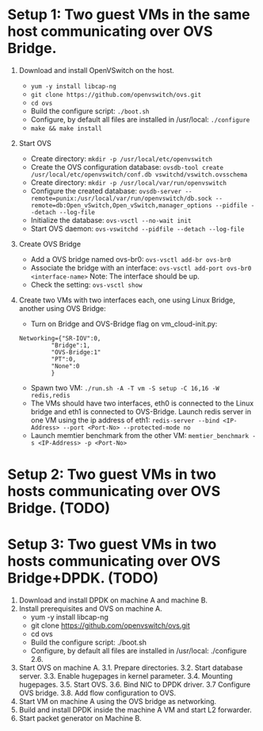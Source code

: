 # Setup 1: Two guest VMs in the same host communicating over OVS Bridge.
1. Download and install OpenVSwitch on the host.
   - ```yum -y install libcap-ng```
   - ```git clone https://github.com/openvswitch/ovs.git```
   - ```cd ovs```
   - Build the configure script: ```./boot.sh```
   - Configure, by default all files are installed in /usr/local: ```./configure```
   - ```make && make install```

2. Start OVS
   - Create directory: ```mkdir -p /usr/local/etc/openvswitch```
   - Create the OVS configuration database: ```ovsdb-tool create /usr/local/etc/openvswitch/conf.db vswitchd/vswitch.ovsschema```
   - Create directory: ```mkdir -p /usr/local/var/run/openvswitch```
   - Configure the created database: ```ovsdb-server --remote=punix:/usr/local/var/run/openvswitch/db.sock --remote=db:Open_vSwitch,Open_vSwitch,manager_options --pidfile --detach --log-file```
   - Initialize the database: ```ovs-vsctl --no-wait init```
   - Start OVS daemon: ```ovs-vswitchd --pidfile --detach --log-file```

3. Create OVS Bridge
   - Add a OVS bridge named ovs-br0: ```ovs-vsctl add-br ovs-br0```
   - Associate the bridge with an interface: ```ovs-vsctl add-port ovs-br0 <interface-name>```
     Note: The interface should be up.
   - Check the setting: ```ovs-vsctl show```

4. Create two VMs with two interfaces each, one using Linux Bridge, another using OVS Bridge: 
   - Turn on Bridge and OVS-Bridge flag on vm_cloud-init.py:
   ```  
   Networking={"SR-IOV":0,
            "Bridge":1,
            "OVS-Bridge:1"
            "PT":0,
            "None":0
            }
   ```
   - Spawn two VM: ```./run.sh -A -T vm -S setup -C 16,16 -W redis,redis ```
   - The VMs should have two interfaces, eth0 is connected to the Linux bridge and eth1 is connected to OVS-Bridge. Launch redis server in one VM using the ip address of eth1: ```redis-server --bind <IP-Address> --port <Port-No> --protected-mode no```
   - Launch memtier benchmark from the other VM: ```memtier_benchmark -s <IP-Address> -p <Port-No>```

# Setup 2: Two guest VMs in two hosts communicating over OVS Bridge. (TODO)

# Setup 3: Two guest VMs in two hosts communicating over OVS Bridge+DPDK. (TODO)
1. Download and install DPDK on machine A and machine B.
2. Install prerequisites and OVS on machine A.
   - yum -y install libcap-ng 
   - git clone https://github.com/openvswitch/ovs.git
   - cd ovs
   - Build the configure script: ./boot.sh
   - Configure, by default all files are installed in /usr/local: ./configure
   2.6.
3. Start OVS on machine A.
  3.1. Prepare directories.
  3.2. Start database server.
  3.3. Enable hugepages in kernel parameter.
  3.4. Mounting hugepages.
  3.5. Start OVS.
  3.6. Bind NIC to DPDK driver.
  3.7 Configure OVS bridge.
  3.8. Add flow configuration to OVS.
4. Start VM on machine A using the OVS bridge as networking.
5. Build and install DPDK inside the machine A VM and start L2 forwarder.
6. Start packet generator on Machine B.
